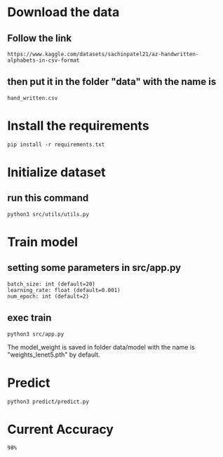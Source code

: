 # Download the data
## Follow the link
```
https://www.kaggle.com/datasets/sachinpatel21/az-handwritten-alphabets-in-csv-format
```
## then put it in the folder "data" with the name is 
```
hand_written.csv
```
# Install the requirements
```
pip install -r requirements.txt
```
# Initialize dataset
## run this command
``` 
python3 src/utils/utils.py 
```
# Train model
## setting some parameters in src/app.py
```
batch_size: int (default=20)
learning_rate: float (default=0.001)
num_epoch: int (default=2)
```
## exec train
```
python3 src/app.py 
```
The model_weight is saved in folder data/model with the name is "weights_lenet5.pth" by default.
# Predict
```
python3 predict/predict.py 
```
# Current Accuracy
```
98%
```